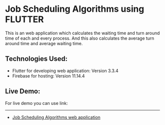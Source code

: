 # Job Scheduling Algorithms using FLUTTER

This is an web application which calculates the waiting time and turn around time of each and every process.
And this also calculates the average turn around time and average waiting time.

## Technologies Used:

* Flutter for developing web application: Version 3.3.4
* Firebase for hosting: Version 11.14.4

## Live Demo:

For live demo you can use link:
***

- [Job Scheduling Algorithms web application](https://jsaosweb.web.app)
